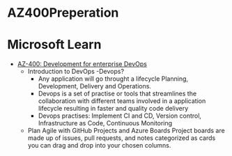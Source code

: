 # AZ400Preperation

# Microsoft Learn

- [AZ-400: Development for enterprise DevOps](https://learn.microsoft.com/en-us/training/paths/az-400-work-git-for-enterprise-devops)
   - Introduction to DevOps 
     -Devops?
        - Any application will go throught  a lifecycle Planning, Development, Delivery and Operations. 
        - Devops is a set of practise or tools that streamlines the collaboration with different teams involved in a application lifecycle resulting in faster and quality code delivery
        - Devops practises: Implement CI and CD, Version control, Infrastructure as Code, Continuous Monitoring
   - Plan Agile with GitHub Projects and Azure Boards
         Project boards are made up of issues, pull requests, and notes categorized as cards you can drag and drop into your chosen columns. 
